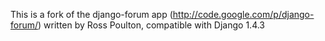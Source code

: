 This is a fork of the django-forum app (http://code.google.com/p/django-forum/) written by Ross Poulton, compatible with Django 1.4.3